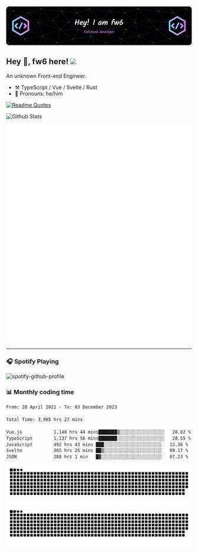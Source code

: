 ![Header](github-header-image.png)

## Hey 👋, fw6 here! <img src="https://github.githubassets.com/images/mona-whisper.gif" height="24" />


An unknown Front-end Engineer.

-   :hammer_and_pick: TypeScript / Vue / Svelte / Rust
-   :man: Pronouns: he/him


[![Readme Quotes](https://quotes-github-readme.vercel.app/api?type=horizontal&theme=algolia)](https://github.com/piyushsuthar/github-readme-quotes)



![Github Stats](https://github-readme-stats.vercel.app/api?username=fw6&bg_color=30,e96443,904e95&title_color=fff&text_color=fff)

![](https://raw.githubusercontent.com/fw6/github-stats-transparent/output/generated/overview.svg)
![](https://raw.githubusercontent.com/fw6/github-stats-transparent/output/generated/languages.svg)


---

### 🎧 Spotify Playing

<!-- ![spotify-github-profile](/img/default.svg) -->

![spotify-github-profile](https://spotify-github-profile.vercel.app/api/view.svg?uid=r6wn4hdvypv0lkzyrj0e0pjct&cover_image=true&theme=default&show_offline=true&background_color=9a10ad&interchange=true&bar_color_cover=true)



### :bar_chart: Monthly coding time 

<!--START_SECTION:waka-->

```txt
From: 28 April 2021 - To: 03 December 2023

Total Time: 3,985 hrs 27 mins

Vue.js            1,148 hrs 44 mins███████▒░░░░░░░░░░░░░░░░░   28.82 %
TypeScript        1,137 hrs 56 mins███████░░░░░░░░░░░░░░░░░░   28.55 %
JavaScript        492 hrs 43 mins ███░░░░░░░░░░░░░░░░░░░░░░   12.36 %
Svelte            365 hrs 25 mins ██▒░░░░░░░░░░░░░░░░░░░░░░   09.17 %
JSON              288 hrs 1 min   █▓░░░░░░░░░░░░░░░░░░░░░░░   07.23 %
```

<!--END_SECTION:waka-->




![github contribution grid snake animation](https://raw.githubusercontent.com/platane/platane/output/github-contribution-grid-snake-dark.svg#gh-dark-mode-only)![github contribution grid snake animation](https://raw.githubusercontent.com/platane/platane/output/github-contribution-grid-snake.svg#gh-light-mode-only)
